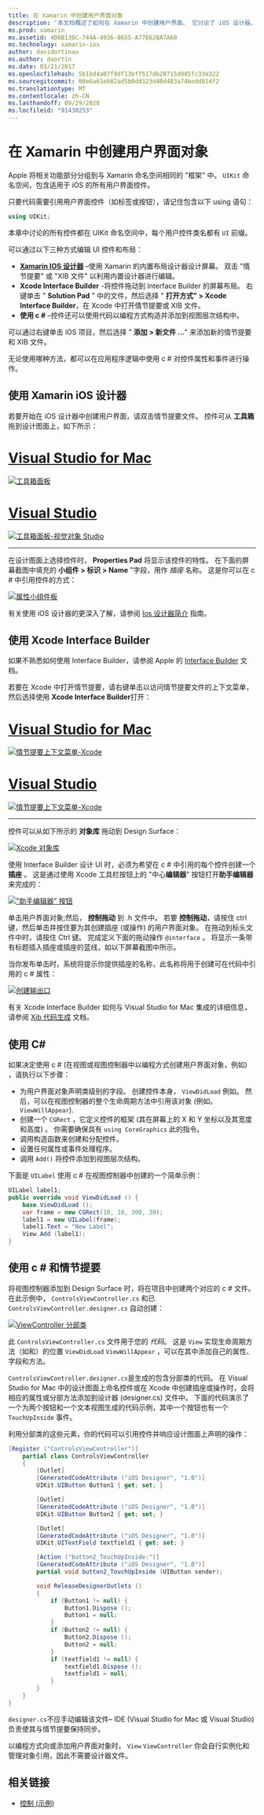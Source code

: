 ```yaml
---
title: 在 Xamarin 中创建用户界面对象
description: '本文档概述了如何在 Xamarin 中创建用户界面。 它讨论了 iOS 设计器、Xcode Interface Builder、c # 和情节提要。'
ms.prod: xamarin
ms.assetid: 4D6B136C-744A-4936-8655-A77E62BA7A60
ms.technology: xamarin-ios
author: davidortinau
ms.author: daortin
ms.date: 03/21/2017
ms.openlocfilehash: 5b1bd4a07f9df13bff517db28715d985fc33e322
ms.sourcegitcommit: 00e6a61eb82ad5b0dd323d48d483a74bedd814f2
ms.translationtype: MT
ms.contentlocale: zh-CN
ms.lasthandoff: 09/29/2020
ms.locfileid: "91430253"
---
```

# <a name="creating-user-interface-objects-in-xamarinios"></a>在 Xamarin 中创建用户界面对象

Apple 将相关功能部分分组到与 Xamarin 命名空间相同的 "框架" 中。 `UIKit` 命名空间，包含适用于 iOS 的所有用户界面控件。

只要代码需要引用用户界面控件（如标签或按钮），请记住包含以下 using 语句：

```csharp
using UIKit;
```

本章中讨论的所有控件都在 UIKit 命名空间中，每个用户控件类名都有 `UI` 前缀。

可以通过以下三种方式编辑 UI 控件和布局：

- **[Xamarin IOS 设计器](~/ios/user-interface/designer/index.md)** –使用 Xamarin 的内置布局设计器设计屏幕。 双击 "情节提要" 或 "XIB 文件" 以利用内置设计器进行编辑。
- **Xcode Interface Builder** -将控件拖动到 Interface Builder 的屏幕布局。 右键单击 " **Solution Pad** " 中的文件，然后选择 " **打开方式" > Xcode Interface Builder**，在 Xcode 中打开情节提要或 XIB 文件。
- **使用 c #** –控件还可以使用代码以编程方式构造并添加到视图层次结构中。

可以通过右键单击 iOS 项目，然后选择 " **添加 > 新文件 ...**" 来添加新的情节提要和 XIB 文件。

无论使用哪种方法，都可以在应用程序逻辑中使用 c # 对控件属性和事件进行操作。

## <a name="using-xamarin-ios-designer"></a>使用 Xamarin iOS 设计器

若要开始在 iOS 设计器中创建用户界面，请双击情节提要文件。 控件可从 **工具箱** 拖到设计图面上，如下所示：

# <a name="visual-studio-for-mac"></a>[Visual Studio for Mac](#tab/macos)

 [![工具箱面板](creating-ui-objects-images/image2b.png)](creating-ui-objects-images/image2b.png#lightbox)

# <a name="visual-studio"></a>[Visual Studio](#tab/windows)

 [![工具箱面板-视觉对象 Studio](creating-ui-objects-images/image2b-vs.png)](creating-ui-objects-images/image2b.png#lightbox)

-----

在设计图面上选择控件时， **Properties Pad** 将显示该控件的特性。 在下面的屏幕截图中填充的 **小组件 > 标识 > Name** "字段，用作 *插座* 名称。 这是你可以在 c # 中引用控件的方式：

 [![属性小组件板](creating-ui-objects-images/image3b.png)](creating-ui-objects-images/image3b.png#lightbox)

有关使用 iOS 设计器的更深入了解，请参阅 [Ios 设计器简介](~/ios/user-interface/designer/introduction.md) 指南。

## <a name="using-xcode-interface-builder"></a>使用 Xcode Interface Builder

如果不熟悉如何使用 Interface Builder，请参阅 Apple 的 [Interface Builder](https://developer.apple.com/xcode/interface-builder/) 文档。

若要在 Xcode 中打开情节提要，请右键单击以访问情节提要文件的上下文菜单，然后选择使用 **Xcode Interface Builder**打开：

# <a name="visual-studio-for-mac"></a>[Visual Studio for Mac](#tab/macos)

 [![情节提要上下文菜单-Xcode](creating-ui-objects-images/imagexcode.png)](creating-ui-objects-images/imagexcode.png#lightbox)

# <a name="visual-studio"></a>[Visual Studio](#tab/windows)

[![情节提要上下文菜单-Xcode](creating-ui-objects-images/imagexcode-vs.png)](creating-ui-objects-images/imagexcode-vs.png#lightbox)

-----

控件可以从如下所示的 **对象库** 拖动到 Design Surface：

 [![Xcode 对象库](creating-ui-objects-images/image5a.png)](creating-ui-objects-images/image5a.png#lightbox)

使用 Interface Builder 设计 UI 时，必须为希望在 c # 中引用的每个控件创建一个 **插座** 。 这是通过使用 Xcode 工具栏按钮上的 "中心**编辑器**" 按钮打开**助手编辑器**来完成的：

 [!["助手编辑器" 按钮](creating-ui-objects-images/image6a.png)](creating-ui-objects-images/image6a.png#lightbox)

单击用户界面对象;然后， **控制拖动** 到 .h 文件中。 若要 **控制拖动**，请按住 ctrl 键，然后单击并按住要为其创建插座 (或操作) 的用户界面对象。 在拖动到标头文件中时，请按住 Ctrl 键。 完成定义下面的拖动操作 `@interface` 。 将显示一条带有标题插入插座或插座的蓝线，如以下屏幕截图中所示。

当你发布单击时，系统将提示你提供插座的名称，此名称将用于创建可在代码中引用的 c # 属性：

 [![创建输出口](creating-ui-objects-images/image8a.png)](creating-ui-objects-images/image8a.png#lightbox)

有关 Xcode Interface Builder 如何与 Visual Studio for Mac 集成的详细信息，请参阅 [Xib 代码生成](~/ios/internals/xib-code-generation.md#generated) 文档。

## <a name="using-c"></a>使用 C\#

如果决定使用 c # (在视图或视图控制器中以编程方式创建用户界面对象，例如) ，请执行以下步骤：

- 为用户界面对象声明类级别的字段。 创建控件本身， `ViewDidLoad` 例如。 然后，可以在视图控制器的整个生命周期方法中引用该对象 (例如。
`ViewWillAppear`).
- 创建一个 `CGRect` ，它定义控件的框架 (其在屏幕上的 X 和 Y 坐标以及其宽度和高度) 。 你需要确保具有 `using CoreGraphics` 此的指令。
- 调用构造函数来创建和分配控件。
- 设置任何属性或事件处理程序。
- 调用 `Add()` 将控件添加到视图层次结构。

下面是 `UILabel` 使用 c # 在视图控制器中创建的一个简单示例：

```csharp
UILabel label1;
public override void ViewDidLoad () {
    base.ViewDidLoad ();
    var frame = new CGRect(10, 10, 300, 30);
    label1 = new UILabel(frame);
    label1.Text = "New Label";
    View.Add (label1);
}
```

<a name="partial_classes"></a>

## <a name="using-c-and-storyboards"></a>使用 c # 和情节提要

将视图控制器添加到 Design Surface 时，将在项目中创建两个对应的 c # 文件。 在此示例中， `ControlsViewController.cs` 和已 `ControlsViewController.designer.cs` 自动创建：

 [![ViewController 分部类](creating-ui-objects-images/image9b.png)](creating-ui-objects-images/image9b.png#lightbox)

此 `ControlsViewController.cs` 文件用于您的 *代码*。 这是 `View` 实现生命周期方法（如和）的位置 `ViewDidLoad` `ViewWillAppear` ，可以在其中添加自己的属性、字段和方法。

`ControlsViewController.designer.cs`是生成的包含分部类的代码。 在 Visual Studio for Mac 中的设计图面上命名控件或在 Xcode 中创建插座或操作时，会将相应的属性或分部方法添加到设计器 (designer.cs) 文件中。 下面的代码演示了一个为两个按钮和一个文本视图生成的代码示例，其中一个按钮也有一个 `TouchUpInside` 事件。

利用分部类的这些元素，你的代码可以引用控件并响应设计图面上声明的操作：

```csharp
[Register ("ControlsViewController")]
    partial class ControlsViewController
    {
        [Outlet]
        [GeneratedCodeAttribute ("iOS Designer", "1.0")]
        UIKit.UIButton Button1 { get; set; }

        [Outlet]
        [GeneratedCodeAttribute ("iOS Designer", "1.0")]
        UIKit.UIButton Button2 { get; set; }

        [Outlet]
        [GeneratedCodeAttribute ("iOS Designer", "1.0")]
        UIKit.UITextField textfield1 { get; set; }

        [Action ("button2_TouchUpInside:")]
        [GeneratedCodeAttribute ("iOS Designer", "1.0")]
        partial void button2_TouchUpInside (UIButton sender);

        void ReleaseDesignerOutlets ()
        {
            if (Button1 != null) {
                Button1.Dispose ();
                Button1 = null;
            }
            if (Button2 != null) {
                Button2.Dispose ();
                Button2 = null;
            }
            if (textfield1 != null) {
                textfield1.Dispose ();
                textfield1 = null;
            }
        }
    }
}
```

`designer.cs`不应手动编辑该文件– IDE (Visual Studio for Mac 或 Visual Studio) 负责使其与情节提要保持同步。

以编程方式向或添加用户界面对象时， `View` `ViewController` 你会自行实例化和管理对象引用，因此不需要设计器文件。

## <a name="related-links"></a>相关链接

- [控制 (示例) ](/samples/xamarin/ios-samples/controls)